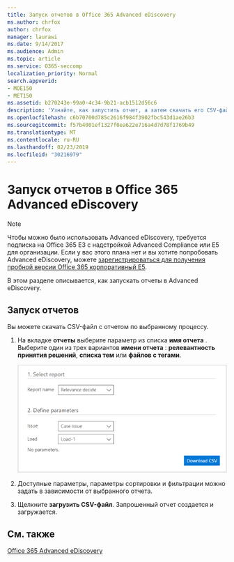 ```yaml
---
title: Запуск отчетов в Office 365 Advanced eDiscovery
ms.author: chrfox
author: chrfox
manager: laurawi
ms.date: 9/14/2017
ms.audience: Admin
ms.topic: article
ms.service: O365-seccomp
localization_priority: Normal
search.appverid:
- MOE150
- MET150
ms.assetid: b270243e-99a0-4c34-9b21-acb1512d56c6
description: 'Узнайте, как запустить отчет, а затем скачать его CSV-файл в Office 365 Advanced eDiscovery.  '
ms.openlocfilehash: c6b70700d785c2616f984f3902fbc543d1ae26b3
ms.sourcegitcommit: f57b4001ef1327f0ea622e716a4d7d78f1769b49
ms.translationtype: MT
ms.contentlocale: ru-RU
ms.lasthandoff: 02/23/2019
ms.locfileid: "30216979"
---
```

# <a name="run-reports-in-office-365-advanced-ediscovery"></a>Запуск отчетов в Office 365 Advanced eDiscovery

> [!NOTE]
> Чтобы можно было использовать Advanced eDiscovery, требуется подписка на Office 365 E3 с надстройкой Advanced Compliance или E5 для организации. Если у вас этого плана нет и вы хотите попробовать Advanced eDiscovery, можете [зарегистрироваться для получения пробной версии Office 365 корпоративный E5](https://go.microsoft.com/fwlink/p/?LinkID=698279). 
  
В этом разделе описывается, как запускать отчеты в Advanced eDiscovery.
  
## <a name="running-reports"></a>Запуск отчетов

Вы можете скачать CSV-файл с отчетом по выбранному процессу.
  
1. На вкладке **отчеты** выберите параметр из списка **имя отчета** . Выберите один из трех вариантов **имени отчета** : **релевантность принятия решений**, **списка тем** или **файлов с тегами**.
    
    ![Отчеты с аналитическими сведениями по обнаружению электронных данных](media/f16aee7a-508f-4acc-99bc-a2c8dec01312.png)
  
2. Доступные параметры, параметры сортировки и фильтрации можно задать в зависимости от выбранного отчета. 
    
3. Щелкните **загрузить CSV-файл**. Запрошенный отчет создается и загружается.
    
## <a name="see-also"></a>См. также

[Office 365 Advanced eDiscovery](office-365-advanced-ediscovery.md)

